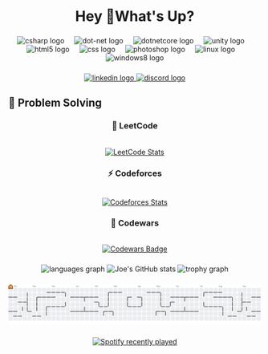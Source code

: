 <h1 align="center">Hey 👋What's Up?</h1>

###

<div align="center">
<img src="https://cdn.jsdelivr.net/gh/devicons/devicon/icons/csharp/csharp-original.svg" height="60" alt="csharp logo"  />
<img width="12" />
<img src="https://cdn.jsdelivr.net/gh/devicons/devicon/icons/dot-net/dot-net-original.svg" height="60" alt="dot-net logo"  />
<img width="12" />
<img src="https://cdn.jsdelivr.net/gh/devicons/devicon/icons/dotnetcore/dotnetcore-original.svg" height="60" alt="dotnetcore logo"  />
<img width="12" />
<img src="https://cdn.jsdelivr.net/gh/devicons/devicon/icons/unity/unity-original.svg" height="60" alt="unity logo"  />
<img width="12" />
<img src="https://cdn.jsdelivr.net/gh/devicons/devicon/icons/html5/html5-original.svg" height="60" alt="html5 logo"  />
<img width="12" />
<img src="https://cdn.jsdelivr.net/gh/devicons/devicon/icons/css3/css3-original.svg" height="60" alt="css logo"  />
<img width="12" />
<img src="https://cdn.jsdelivr.net/gh/devicons/devicon/icons/photoshop/photoshop-plain.svg" height="60" alt="photoshop logo"  />
<img width="12" />
<img src="https://cdn.jsdelivr.net/gh/devicons/devicon/icons/linux/linux-original.svg" height="60" alt="linux logo"  />
<img width="12" />
<img src="https://cdn.jsdelivr.net/gh/devicons/devicon/icons/windows8/windows8-original.svg" height="60" alt="windows8 logo"  />
</div>

###

<div align="center">
<a href="https://www.linkedin.com/in/yousef-waleed-6555472a6/" target="_blank">
<img src="https://img.shields.io/static/v1?message=LinkedIn&logo=linkedin&label=&color=0077B5&logoColor=white&labelColor=&style=for-the-badge" height="25" alt="linkedin logo"  />
</a>
<a href="https://discord.com/users/494954574289960960" target="_blank">
<img src="https://img.shields.io/static/v1?message=Discord&logo=discord&label=&color=7289DA&logoColor=white&labelColor=&style=for-the-badge" height="25" alt="discord logo"  />
</a>
</div>

###

## 🧩 Problem Solving

<div align="center">
  <h3>🧩 LeetCode</h3>
  <br/>
  <a href="https://leetcode.com/joewaleed/">
    <img src="https://leetcard.jacoblin.cool/joewaleed?theme=dark&font=Baloo%202&ext=heatmap" alt="LeetCode Stats" />
  </a>
</div>

<div align="center">
  <h3>⚡ Codeforces</h3>
  <br/>
  <a href="https://codeforces.com/profile/Yousef_Waleed">
    <img src="https://codeforces-readme-stats.vercel.app/api/card?username=Yousef_Waleed&theme=tokyonight" alt="Codeforces Stats" />
  </a>
</div>

<div align="center">
  <h3>🥋 Codewars</h3>
  <br/>
  <a href="https://www.codewars.com/users/joewaleed">
    <img src="https://www.codewars.com/users/joewaleed/badges/large" alt="Codewars Badge" />
  </a>
</div>

###

<div align="center">
<div align="center">
<img src="https://github-readme-stats.vercel.app/api/top-langs?username=joewaleed&locale=en&hide_title=false&layout=compact&card_width=320&langs_count=5&theme=tokyonight&hide_border=false&order=2" height="150" alt="languages graph"  />
<img src="https://github-readme-stats.vercel.app/api?username=joewaleed&show_icons=true&theme=tokyonight" alt="Joe's GitHub stats" height="150" />
<img src="https://github-profile-trophy.vercel.app?username=joewaleed&theme=tokyonight&column=-1&row=1&margin-w=8&margin-h=8&no-bg=true&no-frame=true&order=4" height="150" alt="trophy graph"  />
</div>

###

<picture>
<source media="(prefers-color-scheme: dark)" srcset="https://raw.githubusercontent.com/joewaleed/joewaleed/output/pacman-contribution-graph-dark.svg">
<source media="(prefers-color-scheme: light)" srcset="https://raw.githubusercontent.com/joewaleed/joewaleed/output/pacman-contribution-graph.svg">
<img alt="pacman contribution graph" src="https://raw.githubusercontent.com/joewaleed/joewaleed/output/pacman-contribution-graph.svg">
</picture>

###

<div align="center">
<a href="https://open.spotify.com/user/flm49unhqejg30ylp7dnnviqu">
<img src="https://spotify-recently-played-readme.vercel.app/api?user=flm49unhqejg30ylp7dnnviqu&count=5&unique=true" alt="Spotify recently played"  />
</a>
</div>

###
